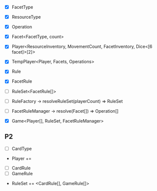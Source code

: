 - [x] FacetType<enum>
- [x] ResourceType<enum>

- [x] Operation

- [X] Facet<FacetType, count>
- [X] Player<ResourceInventory, MovementCount, FacetInventory, Dice<[6 facet]>[2]>
- [X] TempPlayer<Player, Facets, Operations>

- [x] Rule
- [x] FacetRule<Rule>
- [ ] RuleSet<FacetRule[]>
- [ ] RuleFactory -> resolveRuleSet(playerCount) => RuleSet

- [ ] FacetRuleManager -> resolve(Facet[]) => Operation[]

- [X] Game<Player[], RuleSet, FacetRuleManager>

## P2

- [ ] CardType<enum>
- Player += <CardInventory>
- [ ] CardRule<Rule>
- [ ] GameRule<Rule>
- RuleSet += <CardRule[], GameRule[]>
